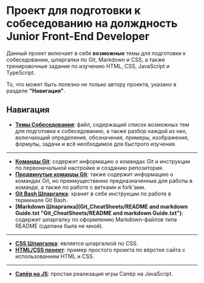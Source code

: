 # Проект для подготовки к собеседованию на долждность Junior Front-End Developer 

Данный проект включает в себя **возможные** темы для подготовки к собеседованию, шпаргалки по Git, Markdown и CSS, а также тренировочные задания по изучению HTML, CSS, JavaScript и TypeScript.  

То, что может быть полезно *не только* автору проекта, указано в разделе **"Навигация"**.  

## Навигация  

- **[Темы Собеседования](Interview.md "Interview.md")**: файл, содержащий список возможных тем для подготовки к собеседованию, а также разбор каждой из них, включающий определения, обозначения, примеры, изображения, формулы, задачи и всё необходимое для быстрого изучения.  
---
- **[Команды Git](Git_CheatSheets/GitGuide.txt "Git_CheatSheets/GitGuide.txt")**: содержит информацию о командах Git и инструкции по первоначальной настройке и созданию репозитория.  
- **[Продвинутые команды Git](Git_CheatSheets/GitTeamWork.txt "Git_CheatSheets/GitTeamWork.txt")**: также содержит информацию о командах Git, но преимущественно предназначенные для работы в команде, а также по работе с ветками и fork'ами.  
- **[Git Bash Шпаргалка](Git_CheatSheets/TerminalGuide.txt "Git_CheatSheets/TerminalGuide.txt")**: хранит в себе инструкции по работе в терминале Git Bash.  
- **[Markdown Шпаргалка](Git_CheatSheets/README and markdown Guide.txt "Git_CheatSheets/README and markdown Guide.txt")**: содержит шпаргалку по оформлению Markdown-файлов типа README (сделана была не мной).  
---
- **[CSS Шпаргалка](HTML-CSS-JS_2021/t3-css-real_proj/info.txt "HTML-CSS-JS_2021/t3-css-real_proj/info.txt")**: является шпаргалкой по CSS.  
- **[HTML/CSS проект](HTML-CSS-JS_2021/t3-css-real_proj/t3-css-real_proj "HTML-CSS-JS_2021/t3-css-real_proj/t3-css-real_proj")**: пример простого проекта по вёрстке сайта с использованием HTML и CSS.  
---
- **[Сапёр на JS](HTML-CSS-JS_2021/js-start/Сапёр "HTML-CSS-JS_2021/js-start/Сапёр")**: простая реализация игры Сапёр на JavaScript.  